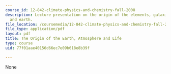 ```yaml
---
course_id: 12-842-climate-physics-and-chemistry-fall-2008
description: Lecture presentation on the origin of the elements, galaxies, solar system,
  and earth.
file_location: /coursemedia/12-842-climate-physics-and-chemistry-fall-2008/77f01aae40156d66ec7e09b618e8b39f_part1_lec1.pdf
file_type: application/pdf
layout: pdf
title: The Origin of the Earth, Atmosphere and Life
type: course
uid: 77f01aae40156d66ec7e09b618e8b39f

---
```

None